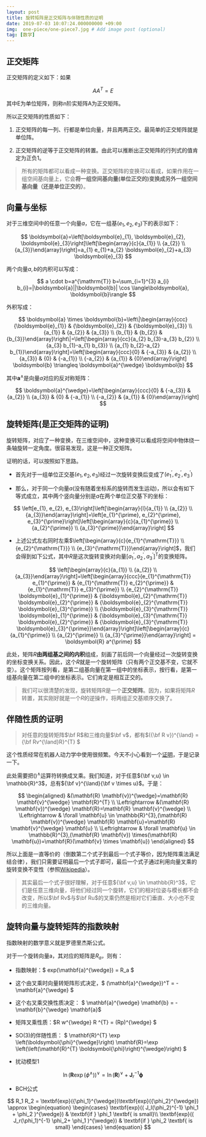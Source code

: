 ```yaml
---
layout: post
title: 旋转矩阵是正交矩阵与伴随性质的证明
date: 2019-07-03 10:07:24.000000000 +09:00
img:  one-piece/one-piece7.jpg # Add image post (optional)
tag: [数学]
---
```


## 正交矩阵
正交矩阵的定义如下：如果

$$ AA^T = E $$

其中E为单位矩阵，则称n阶实矩阵A为正交矩阵。

所以正交矩阵的性质如下：
1. 正交矩阵的每一列、行都是单位向量，并且两两正交。最简单的正交矩阵就是单位阵。

2. 正交矩阵的逆等于正交矩阵的转置。由此可以推断出正交矩阵的行列式的值肯定为正负1。

> 所有的矩阵都可以看成一种变换。正交矩阵的变换可以看成，如果作用在一组空间基向量上，它会**将一组空间基向量(单位正交的)变换成另外一组空间基向量（还是单位正交的）**。

## 向量与坐标
对于三维空间中的任意一个向量$a$，它在一组基$\left(e_{1}, e_{2}, e_{3}\right)$下的表示如下：

$$
\boldsymbol{a}=\left[\boldsymbol{e}_{1}, \boldsymbol{e}_{2}, \boldsymbol{e}_{3}\right]\left[\begin{array}{c}{a_{1}} \\ {a_{2}} \\ {a_{3}}\end{array}\right]=a_{1} e_{1}+a_{2} \boldsymbol{e}_{2}+a_{3} \boldsymbol{e}_{3}
$$

两个向量$a,b$的内积可以写成：

$$
a \cdot b=a^{\mathrm{T}} b=\sum_{i=1}^{3} a_{i} b_{i}=|\boldsymbol{a}||\boldsymbol{b}| \cos \langle\boldsymbol{a}, \boldsymbol{b}\rangle
$$

外积写成：

$$
\boldsymbol{a} \times \boldsymbol{b}=\left\|\begin{array}{ccc}{\boldsymbol{e}_{1}} & {\boldsymbol{e}_{2}} & {\boldsymbol{e}_{3}} \\ {a_{1}} & {a_{2}} & {a_{3}} \\ {b_{1}} & {b_{2}} & {b_{3}}\end{array}\right\|=\left[\begin{array}{cc}{a_{2} b_{3}-a_{3} b_{2}} \\ {a_{3} b_{1}-a_{1} b_{3}} \\ {a_{1} b_{2}-a_{2} b_{1}}\end{array}\right]=\left[\begin{array}{ccc}{0} & {-a_{3}} & {a_{2}} \\ {a_{3}} & {0} & {-a_{1}} \\ {-a_{2}} & {a_{1}} & {0}\end{array}\right] \boldsymbol{b} \triangleq \boldsymbol{a}^{\wedge} \boldsymbol{b}
$$

其中$\boldsymbol{a}^{\wedge}$是向量$a$对应的反对称矩阵：

$$
\boldsymbol{a}^{\wedge}=\left[\begin{array}{ccc}{0} & {-a_{3}} & {a_{2}} \\ {a_{3}} & {0} & {-a_{1}} \\ {-a_{2}} & {a_{1}} & {0}\end{array}\right]
$$

## 旋转矩阵(是正交矩阵的证明)
旋转矩阵，对应了一种变换，在三维空间中，这种变换可以看成将空间中物体绕一条轴旋转一定角度。很容易发现，这是一种正交矩阵。

证明的话，可以按照如下思路。

- 首先对于一组单位正交基$\left(e_{1}, e_{2}, e_{3}\right)$经过一次旋转变换后变成了$\left(e_{1}^{\prime}, e_{2}^{\prime}, e_{3}^{\prime}\right)$ 

- 那么，对于同一个向量$a$(没有随着坐标系的旋转而发生运动)，所以会有如下等式成立，其中两个竖向量分别是$a$在两个单位正交基下的坐标：

$$
\left[e_{1}, e_{2}, e_{3}\right]\left[\begin{array}{l}{a_{1}} \\ {a_{2}} \\ {a_{3}}\end{array}\right]=\left[e_{1}^{\prime}, e_{2}^{\prime}, e_{3}^{\prime}\right]\left[\begin{array}{c}{a_{1}^{\prime}} \\ {a_{2}^{\prime}} \\ {a_{3}^{\prime}}\end{array}\right]
$$

- 上述公式左右同时左乘$\left[\begin{array}{c}{e_{1}^{\mathrm{T}}} \\ {e_{2}^{\mathrm{T}}} \\ {e_{3}^{\mathrm{T}}}\end{array}\right]$，我们会得到如下公式，其中$R$是这次旋转变换对向量$\left[a_{1}^{\prime}, a_{2}^{\prime}, a_{3}^{\prime}\right]^{\mathrm{T}}$的变换矩阵。

$$
\left[\begin{array}{c}{a_{1}} \\ {a_{2}} \\ {a_{3}}\end{array}\right]=\left[\begin{array}{ccc}{e_{1}^{\mathrm{T}} e_{1}^{\prime}} & {e_{1}^{\mathrm{T}} e_{2}^{\prime}} & {e_{1}^{\mathrm{T}} e_{3}^{\prime}} \\ {e_{2}^{\mathrm{T}} \boldsymbol{e}_{1}^{\prime}} & {\boldsymbol{e}_{2}^{\mathrm{T}} \boldsymbol{e}_{2}^{\prime}} & {\boldsymbol{e}_{2}^{\mathrm{T}} \boldsymbol{e}_{3}^{\prime}} \\ {\boldsymbol{e}_{3}^{\mathrm{T}} \boldsymbol{e}_{1}^{\prime}} & {\boldsymbol{e}_{3}^{\mathrm{T}} \boldsymbol{e}_{2}^{\prime}} & {\boldsymbol{e}_{3}^{\mathrm{T}} \boldsymbol{e}_{3}^{\prime}}\end{array}\right]\left[\begin{array}{c}{a_{1}^{\prime}} \\ {a_{2}^{\prime}} \\ {a_{3}^{\prime}}\end{array}\right] = \boldsymbol{R} a^{\prime}
$$

此处，矩阵$R$**由两组基之间的内积**组成，刻画了前后同一个向量经过一次旋转变换的坐标变换关系。因此，这个$R$就是一个旋转矩阵（只有两个正交基不变，它就不变）。这个矩阵按列看，是第二组基向量在第一组中的坐标表示，按行看，是第一组基向量在第二组中的坐标表示。它们肯定是相互正交的。

> 我们可以很清楚的发现，旋转矩阵R是一个**正交矩阵**。因为，如果将矩阵$R$转置，其实刚好就是一个$R$的逆操作，将两组正交基顺序交换了。

## 伴随性质的证明
> 对任意的旋转矩阵$\bf R$和三维向量$\bf v$，都有$({\bf R v})^{\land} = {\bf Rv^{\land}R}^{T} $

这个性质经常在机器人动力学中使用很频繁。今天不小心看到一个[证明](https://fzheng.me/2017/12/10/Rvhat/)，于是记录一下。

此处需要把$()^{\land}$运算符转换成叉乘。我们知道，对于任意${\bf v,u} \in \mathbb{R}^3$，总有${\bf v}^{\land}{\bf v \times u}$。于是：

$$
\begin{aligned} &(\mathbf{R} \mathbf{v})^{\wedge}=\mathbf{R} \mathbf{v}^{\wedge} \mathbf{R}^{T} \\ \Leftrightarrow &(\mathbf{R} \mathbf{v})^{\wedge} \mathbf{R}=\mathbf{R} \mathbf{v}^{\wedge} \\ \Leftrightarrow & \forall \mathbf{u} \in \mathbb{R}^{3},(\mathbf{R} \mathbf{v})^{\wedge} \mathbf{R} \mathbf{u}=\mathbf{R} \mathbf{v}^{\wedge} \mathbf{u} \\ \Leftrightarrow & \forall \mathbf{u} \in \mathbb{R}^{3},(\mathbf{R} \mathbf{v}) \times(\mathbf{R} \mathbf{u})=\mathbf{R}(\mathbf{v} \times \mathbf{u}) \end{aligned}
$$

所以上面是一直等价的（倒数第二个式子到最后一个式子等价，因为矩阵乘法满足结合律），我们只需要证明最后一个式子即可，最后一个式子通过利用向量叉乘的旋转变换不变性（参照[Wikipedia](https://en.wikipedia.org/wiki/Cross_product#Algebraic_properties)）。

> 其实最后一个式子很好理解，对于任意${\bf v,u} \in \mathbb{R}^3$，它们是任意三维向量，将他们经过同一个旋转，它们的相对位姿与模长都不会改变，所以$\bf Rv$与$\bf Ru$的叉乘仍然是相对它们垂直、大小也不变的三维向量。


## 旋转向量与旋转矩阵的指数映射
指数映射的数学意义就是罗德里杰斯公式。

对于一个旋转向量a，其对应的矩阵是$R_a$，则有：

- 指数映射：$ exp(\mathbf{a}^{\wedge}) = R_a $

- 这个由叉乘时向量转矩阵形式决定，$ (\mathbf{a}^{\wedge})^T = - \mathbf{a}^{\wedge} $

- 这个右叉乘交换性质决定： $ \mathbf{a}^{\wedge} \mathbf{b} = - \mathbf{b}^{\wedge} \mathbf{a}$

- 矩阵叉乘性质：$R w^{\wedge} R ^{T} = (Rp)^{\wedge} $

- SO(3)的伴随性质： $ \mathbf{R}^{T} \exp \left(\boldsymbol{\phi}^{\wedge}\right) \mathbf{R}=\exp \left(\left(\mathbf{R}^{T} \boldsymbol{\phi}\right)^{\wedge}\right) $

- 扰动模型1

$$
\ln \left(\mathbf{R} \exp \left(\phi^{\wedge}\right)\right)^{\vee}=\ln (\mathbf{R})^{\vee}+\mathbf{J}_{r}^{-1} \boldsymbol{\phi}
$$

- BCH公式

$$
R_1 R_2 = \textbf{exp}({\phi_1}^{\wedge})\textbf{exp}({\phi_2}^{\wedge}) \approx \begin{equation} \begin{cases} \textbf{exp}(( J_l(\phi_2)^{-1} \phi_1 + \phi_2    )^{\wedge})  & \textbf{if  } \phi_1 \textbf{ is small}\\ \textbf{exp}(( J_r(\phi_1)^{-1} \phi_2+ \phi_1    )^{\wedge})   & \textbf{if  } \phi_2 \textbf{ is small} \end{cases} \end{equation}
$$


